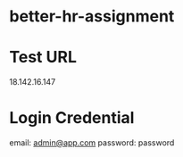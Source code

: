 # better-hr-assignment
Test URL
=================
18.142.16.147

Login Credential
================
email: admin@app.com
password: password
